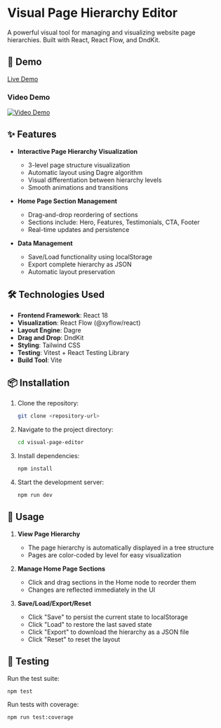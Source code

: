 # Visual Page Hierarchy Editor

A powerful visual tool for managing and visualizing website page hierarchies. Built with React, React Flow, and DndKit.

## 🚀 Demo

[Live Demo](deployment-link-here) <!-- TODO: Add your deployment link -->

### Video Demo

[![Video Demo](video-thumbnail-url-here)](video-link-here) <!-- TODO: Add your video demo link -->

## ✨ Features

- **Interactive Page Hierarchy Visualization**
  - 3-level page structure visualization
  - Automatic layout using Dagre algorithm
  - Visual differentiation between hierarchy levels
  - Smooth animations and transitions

- **Home Page Section Management**
  - Drag-and-drop reordering of sections
  - Sections include: Hero, Features, Testimonials, CTA, Footer
  - Real-time updates and persistence

- **Data Management**
  - Save/Load functionality using localStorage
  - Export complete hierarchy as JSON
  - Automatic layout preservation

## 🛠️ Technologies Used

- **Frontend Framework**: React 18
- **Visualization**: React Flow (@xyflow/react)
- **Layout Engine**: Dagre
- **Drag and Drop**: DndKit
- **Styling**: Tailwind CSS
- **Testing**: Vitest + React Testing Library
- **Build Tool**: Vite

## 📦 Installation

1. Clone the repository:
   ```bash
   git clone <repository-url>
   ```

2. Navigate to the project directory:
   ```bash
   cd visual-page-editor
   ```

3. Install dependencies:
   ```bash
   npm install
   ```

4. Start the development server:
   ```bash
   npm run dev
   ```

## 🔧 Usage

1. **View Page Hierarchy**
   - The page hierarchy is automatically displayed in a tree structure
   - Pages are color-coded by level for easy visualization

2. **Manage Home Page Sections**
   - Click and drag sections in the Home node to reorder them
   - Changes are reflected immediately in the UI

3. **Save/Load/Export/Reset**
   - Click "Save" to persist the current state to localStorage
   - Click "Load" to restore the last saved state
   - Click "Export" to download the hierarchy as a JSON file
   - Click "Reset" to reset the layout

## 🧪 Testing

Run the test suite:
```bash
npm test
```

Run tests with coverage:
```bash
npm run test:coverage
```
